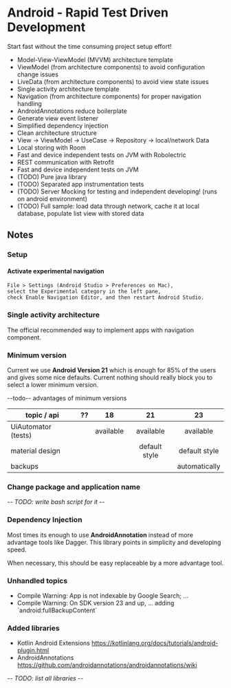 # Android - Rapid Test Driven Development

Start fast without the time consuming project setup effort!

* Model-View-ViewModel (MVVM) architecture template
 * ViewModel (from architecture components) to avoid configuration change issues
 * LiveData (from architecture components) to avoid view state issues
* Single activity architecture template
 * Navigation (from architecture components) for proper navigation handling
* AndroidAnnotations reduce boilerplate
 * Generate view event listener
 * Simplified dependency injection
* Clean architecture structure
 * View -> ViewModel -> UseCase -> Repository -> local/network Data
* Local storing with Room
 * Fast and device independent tests on JVM with Robolectric
* REST communication with Retrofit
 * Fast and device independent tests on JVM
 * (TODO) Pure java library
* (TODO) Separated app instrumentation tests
* (TODO) Server Mocking for testing and independent developing! (runs on android environment)
* (TODO) Full sample: load data through network, cache it at local database, populate list view with stored data

## Notes

### Setup

#### Activate experimental navigation

```
File > Settings (Android Studio > Preferences on Mac),
select the Experimental category in the left pane,
check Enable Navigation Editor, and then restart Android Studio.
```

### Single activity architecture

The official recommended way to implement apps with navigation component.

### Minimum version

Current we use **Android Version 21** which is enough for 85% of the users and gives some nice defaults.
Current nothing should really block you to select a lower minimum version.

--todo-- advantages of minimum versions

topic / api | ?? | 18 | 21 | 23
---|:-:|:-:|:-:|:-:
UiAutomator (tests) || available | available | available
material design ||| default style | default style
backups |||| automatically

### Change package and application name

*-- TODO: write bash script for it --*

### Dependency Injection

Most times its enough to use **AndroidAnnotation** instead of more advantage tools like Dagger.
This library points in simplicity and developing speed.

When necessary, this should be easy replaceable by a more advantage tool.

### Unhandled topics

* Compile Warning: App is not indexable by Google Search; ...
* Compile Warning: On SDK version 23 and up, ... adding \`android:fullBackupContent\`


### Added libraries

* Kotlin Android Extensions https://kotlinlang.org/docs/tutorials/android-plugin.html
* AndroidAnnotations https://github.com/androidannotations/androidannotations/wiki

*-- TODO: list all libraries --*